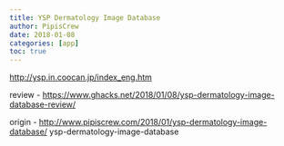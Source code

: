 ```yaml
---
title: YSP Dermatology Image Database
author: PipisCrew
date: 2018-01-08
categories: [app]
toc: true
---
```


http://ysp.in.coocan.jp/index_eng.htm

review - https://www.ghacks.net/2018/01/08/ysp-dermatology-image-database-review/

origin - http://www.pipiscrew.com/2018/01/ysp-dermatology-image-database/ ysp-dermatology-image-database